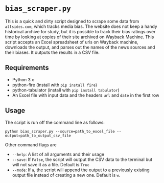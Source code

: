 # `bias_scraper.py`

This is a quick and dirty script designed to scrape some data from `allsides.com`, which tracks media bias. The website does not keep a handy historical archive for study, but it is possible to track their bias ratings over time by looking at copies of their site archived on Wayback Machine. This script accepts an Excel spreadsheet of urls on Wayback machine, downloads the output, and parses out the names of the news sources and their biases. It outputs the results in a CSV file.

## Requirements

 - Python 3.x
 - python-fire (install with `pip install fire`)
 - python-tabulator (install with `pip install tabulator`)
 - An Excel file with input data and the headers `url` and `date` in the first row

## Usage

The script is run off the command line as follows:

```linux
python bias_scraper.py --source=path_to_excel_file --output=path_to_output_csv_file
```

Other command flags are

- `--help`: A list of all arguments and their usage
- `--save`: If `False`, the script will output the CSV data to the terminal but will not save it as a file. Default is `True`
- `--mode`: If `a`, the script will append the output to a previously existing output file instead of creating a new one. Default is `w`.